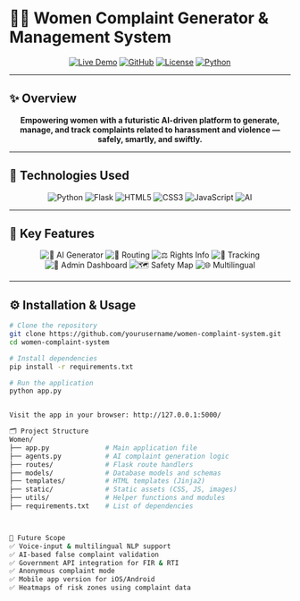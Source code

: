 # 👩‍⚖️ Women Complaint Generator & Management System

<div align="center">

[![Live Demo](https://img.shields.io/badge/Live_Demo-1ABC9C?style=for-the-badge&logo=appveyor&logoColor=white)](http://127.0.0.1:5000)
[![GitHub](https://img.shields.io/badge/GitHub-181717?style=for-the-badge&logo=github&logoColor=white)](https://github.com/yourusername/women-complaint-system)
[![License](https://img.shields.io/badge/License-MIT-4CAF50?style=for-the-badge)](LICENSE)
[![Python](https://img.shields.io/badge/Python-3776AB?style=for-the-badge&logo=python&logoColor=white)](https://www.python.org/)

</div>

---

## ✨ Overview

<div align="center">

**Empowering women with a futuristic AI-driven platform to generate, manage, and track complaints related to harassment and violence — safely, smartly, and swiftly.**

</div>

---

## 🚀 Technologies Used

<div align="center">

![Python](https://img.shields.io/badge/Python-3776AB?style=flat-square&logo=python&logoColor=white&labelColor=101010)
![Flask](https://img.shields.io/badge/Flask-000000?style=flat-square&logo=flask&logoColor=white&labelColor=101010)
![HTML5](https://img.shields.io/badge/HTML5-E34F26?style=flat-square&logo=html5&logoColor=white&labelColor=101010)
![CSS3](https://img.shields.io/badge/CSS3-1572B6?style=flat-square&logo=css3&logoColor=white&labelColor=101010)
![JavaScript](https://img.shields.io/badge/JavaScript-F7DF1E?style=flat-square&logo=javascript&logoColor=black&labelColor=101010)
![AI](https://img.shields.io/badge/AI-Powered-FF6F61?style=flat-square&logo=artificial-intelligence&logoColor=white&labelColor=101010)

</div>

---

## 🌟 Key Features

<div align="center">

![🤖 AI Generator](https://img.shields.io/badge/AI_Complaint_Generator-6f42c1?style=flat-square&labelColor=1f1f1f)
![📍 Routing](https://img.shields.io/badge/Location_Based_Routing-007ACC?style=flat-square&labelColor=1f1f1f)
![⚖️ Rights Info](https://img.shields.io/badge/Legal_Rights_Info-4caf50?style=flat-square&labelColor=1f1f1f)
![🔄 Tracking](https://img.shields.io/badge/Complaint_Tracking-ff5722?style=flat-square&labelColor=1f1f1f)
![👮 Admin Dashboard](https://img.shields.io/badge/Police_Dashboard-2196f3?style=flat-square&labelColor=1f1f1f)
![🗺️ Safety Map](https://img.shields.io/badge/Safety_Map-e91e63?style=flat-square&labelColor=1f1f1f)
![🌐 Multilingual](https://img.shields.io/badge/Multilingual_Support-f44336?style=flat-square&labelColor=1f1f1f)

</div>

---

## ⚙️ Installation & Usage

```bash
# Clone the repository
git clone https://github.com/yourusername/women-complaint-system.git
cd women-complaint-system

# Install dependencies
pip install -r requirements.txt

# Run the application
python app.py


Visit the app in your browser: http://127.0.0.1:5000/

🗂️ Project Structure
Women/
├── app.py              # Main application file
├── agents.py           # AI complaint generation logic
├── routes/             # Flask route handlers
├── models/             # Database models and schemas
├── templates/          # HTML templates (Jinja2)
├── static/             # Static assets (CSS, JS, images)
├── utils/              # Helper functions and modules
├── requirements.txt    # List of dependencies



🔮 Future Scope
✅ Voice-input & multilingual NLP support
✅ AI-based false complaint validation
✅ Government API integration for FIR & RTI
✅ Anonymous complaint mode
✅ Mobile app version for iOS/Android
✅ Heatmaps of risk zones using complaint data
